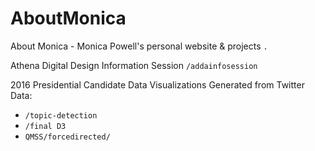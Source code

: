 # AboutMonica
About Monica - Monica Powell's personal website &amp; projects ```.```

Athena Digital Design Information Session ```/addainfosession```

2016 Presidential Candidate Data Visualizations Generated from Twitter Data:
- ```/topic-detection``` 
- ```/final D3```
- ```QMSS/forcedirected/```
